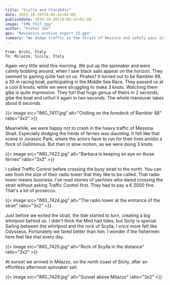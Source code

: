 ```yaml
---
title: "Scylla and Charybdis"
date: 2019-10-20T19:05:42+02:00
publishdate: 2019-10-20T19:05:42+02:00
image: "IMG_7417.jpg"
author: "Pieter Jan"
gpx: "Navionics_archive_export 22.gpx"
summary: "We dodge traffic in the Strait of Messina and safely pass Scilla and Charybdis.	"
---
```


`From: Archi, Italy`<br/>
`To: Milazzo, Sicily, Italy`

Again very little wind this morning. We put up the spinnaker and were calmly bobbing around, when I saw black sails appear on the horizon. They seemed to gaining quite fast on us. Pirates? It turned out to be Rambler 88, a 30 m racing boat, participating in the Middle Sea Race. They passed us at a cool 8 knots, while we were struggling to make 3 knots. Watching them gibe is quite impressive. They furl that huge genua of theirs in 2 seconds, gibe the boat and unfurl it again in two seconds. The whole maneuver takes about 6 seconds.

{{< image src="IMG_7417.jpg" alt="Chilling on the foredeck of Rambler 88" ratio="3x2" >}}

Meanwhile, we were happy not to crash in the heavy traffic of Messina Strait. Especially dodging the herds of ferries was daunting. It felt like that scene in Jurassic Park, where the actors have to run for their lives amidst a flock of Gallimimus. But then in slow motion, as we were doing 3 knots.

{{< image src="IMG_7422.jpg" alt="Barbara is keeping an eye on those ferries" ratio="3x2" >}}

I called Traffic Control before crossing the busy strait to the north. You can see from the size of their radio tower that they like to be called. That radio tower means business. I've read stories of yachties who dared crossing the strait without asking Traffic Control first. They had to pay a € 2000 fine. That's a lot of prosecco.

{{< image src="IMG_7424.jpg" alt="The radio tower at the entrance of the strait" ratio="3x2" >}}

Just before we exited the strait, the tide started to turn, creating a big whirlpool behind us. I didn't think the Med had tides, but Sicily is special. Sailing between the whirlpool and the rock of Scylla, I once more felt like Odysseus. Fortunately we fared better than him. I wonder if the fishermen here feel like that every day.

{{< image src="IMG_7425.jpg" alt="Rock of Scylla in the distance" ratio="3x2" >}}

At sunset we arrived in Milazzo, on the north coast of Sicily, after an effortless afternoon spinnaker sail.

{{< image src="IMG_7429.jpg" alt="Sunset above Milazzo" ratio="3x2" >}}

